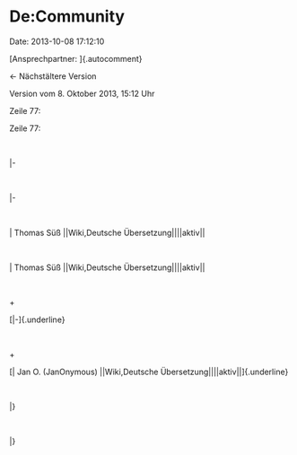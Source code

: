 De:Community
============

Date: 2013-10-08 17:12:10

[Ansprechpartner: ]{.autocomment}

← Nächstältere Version

Version vom 8. Oktober 2013, 15:12 Uhr

Zeile 77:

Zeile 77:

 

<div>

\|-

</div>

 

<div>

\|-

</div>

 

<div>

\| Thomas Süß \|\|Wiki,Deutsche Übersetzung\|\|\|\|aktiv\|\|   

</div>

 

<div>

\| Thomas Süß \|\|Wiki,Deutsche Übersetzung\|\|\|\|aktiv\|\|   

</div>

 

\+

<div>

[\|-]{.underline}

</div>

 

\+

<div>

[\| Jan O. (JanOnymous) \|\|Wiki,Deutsche
Übersetzung\|\|\|\|aktiv\|\|]{.underline}

</div>

 

<div>

\|}

</div>

 

<div>

\|}

</div>

 

 
